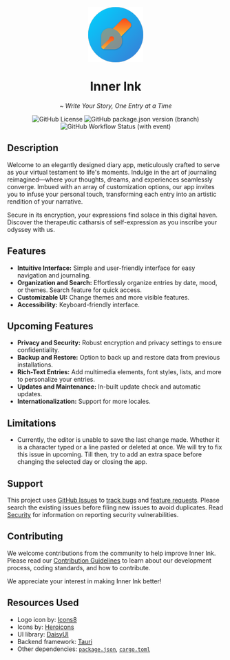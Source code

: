 <div align='center'>
  <img src='./src/backend/icons/128x128.png' align='middle' />

# Inner Ink

  <p><i>~ Write Your Story, One Entry at a Time</i></p>

  <img alt="GitHub License" src="https://img.shields.io/github/license/knownasnaffy/inner-ink?style=for-the-badge">
  <img alt="GitHub package.json version (branch)" src="https://img.shields.io/github/package-json/v/knownasnaffy/inner-ink/main?style=for-the-badge&label=version">
  <img alt="GitHub Workflow Status (with event)" src="https://img.shields.io/github/actions/workflow/status/knownasnaffy/inner-ink/ci.yml?style=for-the-badge&label=CI">
</div>

## Description

Welcome to an elegantly designed diary app, meticulously crafted to serve as your virtual testament to life's moments. Indulge in the art of journaling reimagined—where your thoughts, dreams, and experiences seamlessly converge. Imbued with an array of customization options, our app invites you to infuse your personal touch, transforming each entry into an artistic rendition of your narrative.

Secure in its encryption, your expressions find solace in this digital haven. Discover the therapeutic catharsis of self-expression as you inscribe your odyssey with us.

## Features

-   **Intuitive Interface:** Simple and user-friendly interface for easy navigation and journaling.
-   **Organization and Search:** Effortlessly organize entries by date, mood, or themes. Search feature for quick access.
-   **Customizable UI:** Change themes and more visible features.
-   **Accessibility:** Keyboard-friendly interface.

## Upcoming Features

-   **Privacy and Security:** Robust encryption and privacy settings to ensure confidentiality.
-   **Backup and Restore:** Option to back up and restore data from previous installations.
-   **Rich-Text Entries:** Add multimedia elements, font styles, lists, and more to personalize your entries.
-   **Updates and Maintenance:** In-built update check and automatic updates.
-   **Internationalization:** Support for more locales.

## Limitations

-   Currently, the editor is unable to save the last change made. Whether it is a character typed or a line pasted or deleted at once. We will try to fix this issue in upcoming. Till then, try to add an extra space before changing the selected day or closing the app.

## Support

This project uses [GitHub Issues](https://github.com/knownasnaffy/inner-ink/issues) to [track bugs](CONTRIBUTING.md#reporting-bugs) and [feature requests](CONTRIBUTING.md#suggesting-enhancements). Please search the existing issues before filing new issues to avoid duplicates.
Read [Security](./SECURITY.md) for information on reporting security vulnerabilities.

## Contributing

We welcome contributions from the community to help improve Inner Ink. Please read our [Contribution Guidelines](CONTRIBUTING.md) to learn about our development process, coding standards, and how to contribute.

We appreciate your interest in making Inner Ink better!

## Resources Used

-   Logo icon by: [Icons8](https://icons8.com/)
-   Icons by: [Heroicons](https://heroicons.com/)
-   UI library: [DaisyUI](https://daisyui.com/)
-   Backend framework: [Tauri](https://tauri.app/)
-   Other dependencies: [`package.json`](./package.json), [`cargo.toml`](./src/backend/Cargo.toml)

<!-- TODO: Add icons8 reference to app according to https://icons8.com/license -->
